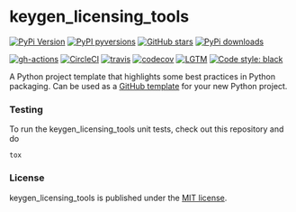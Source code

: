 # keygen_licensing_tools

[![PyPi Version](https://img.shields.io/pypi/v/keygen_licensing_tools.svg?style=flat-square)](https://pypi.org/project/keygen_licensing_tools/)
[![PyPI pyversions](https://img.shields.io/pypi/pyversions/keygen_licensing_tools.svg?style=flat-square)](https://pypi.org/project/keygen_licensing_tools/)
[![GitHub stars](https://img.shields.io/github/stars/nschloe/keygen_licensing_tools.svg?style=flat-square&logo=github&label=Stars&logoColor=white)](https://github.com/nschloe/keygen_licensing_tools)
[![PyPi downloads](https://img.shields.io/pypi/dm/keygen_licensing_tools.svg?style=flat-square)](https://pypistats.org/packages/keygen_licensing_tools)

[![gh-actions](https://img.shields.io/github/workflow/status/nschloe/keygen_licensing_tools/ci?style=flat-square)](https://github.com/nschloe/keygen_licensing_tools/actions?query=workflow%3Aci)
[![CircleCI](https://img.shields.io/circleci/build/github/nschloe/keygen_licensing_tools/main.svg?style=flat-square)](https://circleci.com/gh/nschloe/keygen_licensing_tools/tree/main)
[![travis](https://img.shields.io/travis/nschloe/keygen_licensing_tools.svg?style=flat-square)](https://travis-ci.com/nschloe/keygen_licensing_tools)
[![codecov](https://img.shields.io/codecov/c/github/nschloe/keygen_licensing_tools.svg?style=flat-square)](https://codecov.io/gh/nschloe/keygen_licensing_tools)
[![LGTM](https://img.shields.io/lgtm/grade/python/github/nschloe/keygen_licensing_tools.svg?style=flat-square)](https://lgtm.com/projects/g/nschloe/keygen_licensing_tools)
[![Code style: black](https://img.shields.io/badge/code%20style-black-000000.svg?style=flat-square)](https://github.com/psf/black)


A Python project template that highlights some best practices in Python packaging. Can
be used as a [GitHub
template](https://github.blog/2019-06-06-generate-new-repositories-with-repository-templates/)
for your new Python project.


### Testing
To run the keygen_licensing_tools unit tests, check out this repository and do
```
tox
```

### License
keygen_licensing_tools is published under the [MIT
license](https://en.wikipedia.org/wiki/MIT_License).
